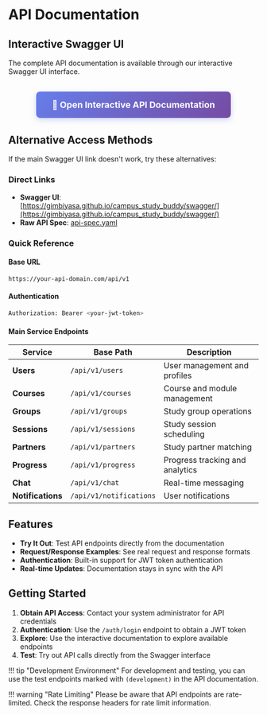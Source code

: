 # API Documentation

## Interactive Swagger UI

The complete API documentation is available through our interactive Swagger UI interface.

<div style="text-align: center; margin: 2rem 0;">
    <a href="https://gimbiyasa.github.io/campus_study_buddy/swagger/" target="_blank" style="
        display: inline-block;
        background: linear-gradient(135deg, #667eea 0%, #764ba2 100%);
        color: white;
        padding: 1rem 2rem;
        text-decoration: none;
        border-radius: 8px;
        font-weight: bold;
        font-size: 1.1rem;
        box-shadow: 0 4px 12px rgba(102, 126, 234, 0.3);
        transition: transform 0.2s, box-shadow 0.2s;
    " onmouseover="this.style.transform='translateY(-2px)'; this.style.boxShadow='0 6px 20px rgba(102, 126, 234, 0.4)'" onmouseout="this.style.transform='translateY(0)'; this.style.boxShadow='0 4px 12px rgba(102, 126, 234, 0.3)'">
        🚀 Open Interactive API Documentation
    </a>
</div>

## Alternative Access Methods

If the main Swagger UI link doesn't work, try these alternatives:

### Direct Links
- **Swagger UI**: [https://gimbiyasa.github.io/campus_study_buddy/swagger/](https://gimbiyasa.github.io/campus_study_buddy/swagger/)
- **Raw API Spec**: [api-spec.yaml](https://raw.githubusercontent.com/GimbiyaSa/campus_study_buddy/dev/docs/swagger/api-spec.yaml)

### Quick Reference

#### Base URL
```
https://your-api-domain.com/api/v1
```

#### Authentication
```bash
Authorization: Bearer <your-jwt-token>
```

#### Main Service Endpoints

| Service | Base Path | Description |
|---------|-----------|-------------|
| **Users** | `/api/v1/users` | User management and profiles |
| **Courses** | `/api/v1/courses` | Course and module management |
| **Groups** | `/api/v1/groups` | Study group operations |
| **Sessions** | `/api/v1/sessions` | Study session scheduling |
| **Partners** | `/api/v1/partners` | Study partner matching |
| **Progress** | `/api/v1/progress` | Progress tracking and analytics |
| **Chat** | `/api/v1/chat` | Real-time messaging |
| **Notifications** | `/api/v1/notifications` | User notifications |

## Features

- **Try It Out**: Test API endpoints directly from the documentation
- **Request/Response Examples**: See real request and response formats
- **Authentication**: Built-in support for JWT token authentication
- **Real-time Updates**: Documentation stays in sync with the API

## Getting Started

1. **Obtain API Access**: Contact your system administrator for API credentials
2. **Authentication**: Use the `/auth/login` endpoint to obtain a JWT token
3. **Explore**: Use the interactive documentation to explore available endpoints
4. **Test**: Try out API calls directly from the Swagger interface

!!! tip "Development Environment"
    For development and testing, you can use the test endpoints marked with `(development)` in the API documentation.

!!! warning "Rate Limiting"
    Please be aware that API endpoints are rate-limited. Check the response headers for rate limit information.